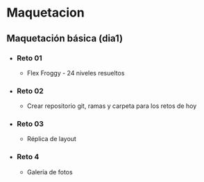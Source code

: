 # Maquetacion

## Maquetación básica (dia1)
- ### Reto 01
    - Flex Froggy - 24 niveles resueltos
- ### Reto 02
    - Crear repositorio git, ramas y carpeta para los retos de hoy
- ### Reto 03
    - Réplica de layout
- ### Reto 4
    - Galería de fotos

